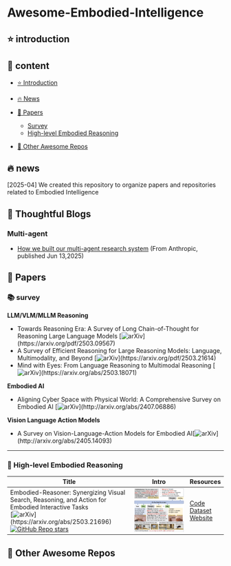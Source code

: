 # Awesome-Embodied-Intelligence
## ⭐️ introduction
## 👀 content
- [⭐️ Introduction](#introduction)
- [🔥 News](#news)
- [📑 Papers](#papers)
  - [Survey](#survey)
  - [High-level Embodied Reasoning](#-high-level-embodied-reasoning)

- [🎯 Other Awesome Repos](#-other-awesome-repos)
## 🔥 news
[2025-04] We created this repository to organize papers and repositories related to Embodied Intelligence

## 🤔 Thoughtful Blogs
### Multi-agent
- [How we built our multi-agent research system](https://www.anthropic.com/engineering/multi-agent-research-system) (From Anthropic, published Jun 13,2025)

## 📑 Papers
### 📚 survey 
**LLM/VLM/MLLM Reasoning**
- Towards Reasoning Era: A Survey of Long Chain-of-Thought for Reasoning Large Language Models [![arXiv](https://img.shields.io/badge/arXiv-2025.03-red?)](https://arxiv.org/pdf/2503.09567) 
- A Survey of Efficient Reasoning for Large Reasoning Models: Language, Multimodality, and Beyond [![arXiv](https://img.shields.io/badge/arXiv-2025.03-red?)](https://arxiv.org/pdf/2503.21614) 
- Mind with Eyes: From Language Reasoning to Multimodal Reasoning [![arXiv](https://img.shields.io/badge/arXiv-2025.03-red?)](https://arxiv.org/abs/2503.18071) 

**Embodied AI**
- Aligning Cyber Space with Physical World: A Comprehensive Survey on Embodied AI [![arXiv](https://img.shields.io/badge/arXiv-2024.07-red?)](http://arxiv.org/abs/2407.06886)

**Vision Language Action Models**
- A Survey on Vision-Language-Action Models for Embodied AI[![arXiv](https://img.shields.io/badge/arXiv-2024.05-red?)](http://arxiv.org/abs/2405.14093)

---

### 🤔 High-level Embodied Reasoning
| Title | Intro |  Resources |
|----------|-----|---------|
| Embodied-Reasoner: Synergizing Visual Search, Reasoning, and Action for Embodied Interactive Tasks <br>[![arXiv](https://img.shields.io/badge/arXiv-2025.03-red?)](https://arxiv.org/abs/2503.21696) [![GitHub Repo stars](https://img.shields.io/github/stars/zwq2018/embodied_reasoner)](https://github.com/zwq2018/embodied_reasoner)  | <img src="paper-images/embodied-reasoner-2025-3.jpg" width="990" />  | [Code](https://github.com/zwq2018/embodied_reasoner)<br>[Dataset](https://huggingface.co/datasets/zwq2018/embodied_reasoner/)<br>[Website](https://github.com/zwq2018/embodied_reasoner)|

## 🎯 Other Awesome Repos
